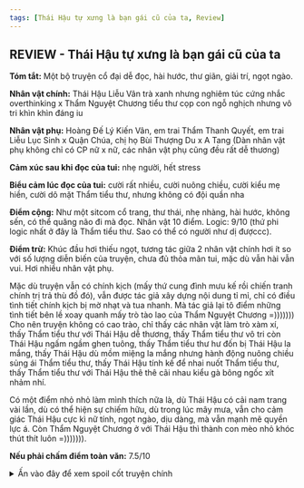 ```yaml
---
tags: [Thái Hậu tự xưng là bạn gái cũ của ta, Review]
---
```

## REVIEW - Thái Hậu tự xưng là bạn gái cũ của ta

**Tóm tắt:** Một bộ truyện cổ đại dễ đọc, hài hước, thư giãn, giải trí, ngọt ngào.

**Nhân vật chính:** Thái Hậu Liễu Vân trà xanh nhưng nghiêm túc cứng nhắc overthinking x Thẩm Nguyệt Chương tiểu thư cọp con ngỗ nghịch nhưng vô tri khìn khìn đáng iu

**Nhân vật phụ:** Hoàng Đế Lý Kiến Vân, em trai Thẩm Thanh Quyết, em trai Liễu Lục Sinh x Quận Chúa, chị họ Bùi Thượng Du x A Tang (Dàn nhân vật phụ không chỉ có CP nữ x nữ, các nhân vật phụ cũng đều rất dễ thương)

**Cảm xúc sau khi đọc của tui:** nhẹ người, hết stress

**Biểu cảm lúc đọc của tui:** cười rất nhiều, cười nuông chiều, cười kiểu mẹ hiền, cười dô mặt Thẩm tiểu thư, nhưng không có đội quần nha

**Điểm cộng:** Như một sitcom cổ trang, thư thái, nhẹ nhàng, hài hước, không sến, có thể quăng não đi mà đọc. Nhân vật 10 điểm. Logic: 9/10 (thứ phi logic nhất ở đây là Thẩm tiểu thư. Sao có thể có người như dị đượccc). 

**Điểm trừ:** Khúc đầu hơi thiếu ngọt, tương tác giữa 2 nhân vật chính hơi ít so với số lượng diễn biến của truyện, chưa đủ thỏa mãn tui, mặc dù vẫn hài vẫn vui. Hơi nhiều nhân vật phụ.

Mặc dù truyện vẫn có chính kịch (mấy thứ cung đình mưu kế rồi chiến tranh chính trị trả thù đồ đó), vẫn được tác giả xây dựng nội dung tỉ mỉ, chỉ có điều tình tiết chính kịch bị mờ nhạt và tua nhanh. Mà tác giả lại tô điểm những tình tiết bên lề xoay quanh mấy trò tào lao của Thẩm Nguyệt Chương =))))))) Cho nên truyện không có cao trào, chỉ thấy các nhân vật làm trò xàm xí, thấy Thẩm tiểu thư với Thái Hậu dễ thương, thấy Thẩm tiểu thư vô tri còn Thái Hậu ngấm ngầm ghen tuông, thấy Thẩm tiểu thư hư đốn bị Thái Hậu la mắng, thấy Thái Hậu dù mồm miệng la mắng nhưng hành động nuông chiều sủng ái Thẩm tiểu thư, thấy Thái Hậu tính kế để nhai nuốt Thẩm tiểu thư, thấy Thẩm tiểu thư với Thái Hậu thê thê cãi nhau kiểu gà bông ngốc xít nhảm nhí.

Có một điểm nhỏ nhỏ làm mình thích nữa là, dù Thái Hậu có cải nam trang vài lần, dù có thể hiện sự chiếm hữu, dù trong lúc mây mưa, vẫn cho cảm giác Thái Hậu cực kì nữ tính, ngọt ngào, dịu dàng, mà vẫn mạnh mẽ quyền lực á. Còn Thẩm Nguyệt Chương ở với Thái Hậu thì thành con mèo nhỏ khóc thút thít luôn =))))))).

**Nếu phải chấm điểm toàn văn:** 7.5/10

<details>
  <summary>Ấn vào đây để xem spoil cốt truyện chính</summary>
<br> 
  Thẩm Nguyệt Chương là tiểu thư ăn chơi lêu lỏng, quái quái dị dị, mặc dù cũng đẹp nhất nhì kinh đô, nhưng tai tiếng nhiều hơn nổi tiếng. Mỗi lần thấy Thẩm Nguyệt Chương bày trò, tui chỉ có thể nghĩ, “Xinh đẹp giàu có xin hãy bình thường” =))))<br>
  <br>
  Liễu Vân là Thái Hậu quyền lực, cũng là bạn thời thơ ấu với Thẩm Nguyệt Chương, hơn khoảng 2-3 tuổi thôi, tất nhiên cũng đẹp ơi là đẹp. Xuất thân danh giá, nhưng gia tộc bị người ta vu oan hãm hại, cha mẹ mất, Liễu Vân được nhà họ Thẩm mua về. Ba Thẩm thấy hai đứa đồng trang lứa, nên quyết định cho Liễu Vân cái danh nghĩa là bạn chơi cùng với Thẩm Nguyệt Chương thay vì là người hầu, mà bé Thẩm tiểu thư lại rất thích Liễu Vân, cũng chưa bao giờ cho phép Liễu Vân làm việc của nha hoàn, mà ngược lại còn muốn cho Liễu Vân một người hầu riêng.<br>
  <br>
  Từ khi còn nhỏ thì tình cảm cả hai đã rất khắng khít. Phần vì bản chất Liễu Vân trà xanh, thấy Thẩm Nguyệt Chương mềm mại đáng yêu dễ dụ, còn là con gái cưng của hai gia tộc quyền lực, định bụng làm thân để dễ bề lợi dụng cho kế hoạch trả thù sau này. Nhưng theo năm tháng, Liễu Vân yêu luôn bé Thẩm. Người ngoài thấy Thẩm Nguyệt Chương tệ hại, không ra gì, nhưng trong mắt Liễu Vân, Thẩm Nguyệt Chương mãi mãi là bé yêu, là ánh mặt trời sáng trưng ấm áp lòng mề =))))))<br>
  <br>
  Nhưng mà tại sao chỉ mình Liễu Vân thấy vậy? Tất nhiên là vì Thẩm tiểu thư ngỗ nghịch hỗn xược với cả thế giới, trừ Liễu Vân ra. Gặp người ngoài thì như con cọp cái, gặp Liễu Vân thì thành mèo con. Miễn là việc Liễu Vân yêu cầu, thì Thẩm Nguyệt Chương sẽ làm theo.<br>
  <br>
  Nhưng mà hai đứa nhỏ vốn dĩ đã có thể mãi mãi vui vẻ như vậy, nếu Liễu Vân không muốn vào cung làm phi tần.<br> 
  <br>
  Liễu Vân có mối thù lớn cần giải quyết, rất tham vọng, Thẩm Nguyệt Chương thì không muốn tách khỏi Liễu Vân, không muốn Liễu Vân vào cung làm phi. Vậy là giận giận dỗi dỗi mấy năm trời không gặp mặt.<br>
  <br>
  Vào cung xong, Kiến Đức Đế cũng chưa từng ép buộc Liễu Vân thị tẩm, chỉ tập trung lo việc nước việc dân.<br>
  <br>
  Mấy năm sau gặp lại, Kiến Đức Đế băng hà, Liễu Vân lên làm Thái Hậu, bạn thơ ấu còn lại của Thẩm Nguyệt Chương là Tam Hoàng Tử Lý Kiến Vân đăng cơ Hoàng Đế.<br>
  <br>
  Gòi, sau đó là câu chuyện tào lao hàng ngày của Thái Hậu và Thẩm tiểu thư =)))))

</details>

